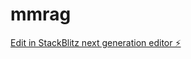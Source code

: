 # mmrag

[Edit in StackBlitz next generation editor ⚡️](https://stackblitz.com/~/github.com/Rakesh1002/mmrag)